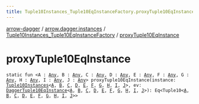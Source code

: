 ```yaml
---
title: Tuple10Instances_Tuple10EqInstanceFactory.proxyTuple10EqInstance - arrow-dagger
---
```


[arrow-dagger](../../index.html) / [arrow.dagger.instances](../index.html) / [Tuple10Instances_Tuple10EqInstanceFactory](index.html) / [proxyTuple10EqInstance](./proxy-tuple10-eq-instance.html)

# proxyTuple10EqInstance

`static fun <A : `[`Any`](https://kotlinlang.org/api/latest/jvm/stdlib/kotlin/-any/index.html)`, B : `[`Any`](https://kotlinlang.org/api/latest/jvm/stdlib/kotlin/-any/index.html)`, C : `[`Any`](https://kotlinlang.org/api/latest/jvm/stdlib/kotlin/-any/index.html)`, D : `[`Any`](https://kotlinlang.org/api/latest/jvm/stdlib/kotlin/-any/index.html)`, E : `[`Any`](https://kotlinlang.org/api/latest/jvm/stdlib/kotlin/-any/index.html)`, F : `[`Any`](https://kotlinlang.org/api/latest/jvm/stdlib/kotlin/-any/index.html)`, G : `[`Any`](https://kotlinlang.org/api/latest/jvm/stdlib/kotlin/-any/index.html)`, H : `[`Any`](https://kotlinlang.org/api/latest/jvm/stdlib/kotlin/-any/index.html)`, I : `[`Any`](https://kotlinlang.org/api/latest/jvm/stdlib/kotlin/-any/index.html)`, J : `[`Any`](https://kotlinlang.org/api/latest/jvm/stdlib/kotlin/-any/index.html)`> proxyTuple10EqInstance(instance: `[`Tuple10Instances`](../-tuple10-instances/index.html)`<`[`A`](proxy-tuple10-eq-instance.html#A)`, `[`B`](proxy-tuple10-eq-instance.html#B)`, `[`C`](proxy-tuple10-eq-instance.html#C)`, `[`D`](proxy-tuple10-eq-instance.html#D)`, `[`E`](proxy-tuple10-eq-instance.html#E)`, `[`F`](proxy-tuple10-eq-instance.html#F)`, `[`G`](proxy-tuple10-eq-instance.html#G)`, `[`H`](proxy-tuple10-eq-instance.html#H)`, `[`I`](proxy-tuple10-eq-instance.html#I)`, `[`J`](proxy-tuple10-eq-instance.html#J)`>, ev: `[`DaggerTuple10EqInstance`](../-dagger-tuple10-eq-instance/index.html)`<`[`A`](proxy-tuple10-eq-instance.html#A)`, `[`B`](proxy-tuple10-eq-instance.html#B)`, `[`C`](proxy-tuple10-eq-instance.html#C)`, `[`D`](proxy-tuple10-eq-instance.html#D)`, `[`E`](proxy-tuple10-eq-instance.html#E)`, `[`F`](proxy-tuple10-eq-instance.html#F)`, `[`G`](proxy-tuple10-eq-instance.html#G)`, `[`H`](proxy-tuple10-eq-instance.html#H)`, `[`I`](proxy-tuple10-eq-instance.html#I)`, `[`J`](proxy-tuple10-eq-instance.html#J)`>): Eq<Tuple10<`[`A`](proxy-tuple10-eq-instance.html#A)`, `[`B`](proxy-tuple10-eq-instance.html#B)`, `[`C`](proxy-tuple10-eq-instance.html#C)`, `[`D`](proxy-tuple10-eq-instance.html#D)`, `[`E`](proxy-tuple10-eq-instance.html#E)`, `[`F`](proxy-tuple10-eq-instance.html#F)`, `[`G`](proxy-tuple10-eq-instance.html#G)`, `[`H`](proxy-tuple10-eq-instance.html#H)`, `[`I`](proxy-tuple10-eq-instance.html#I)`, `[`J`](proxy-tuple10-eq-instance.html#J)`>>`